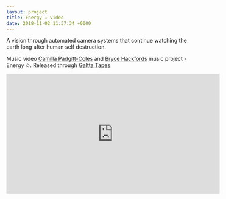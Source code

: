 ```yaml
---
layout: project
title: Energy ✩ Video
date: 2018-11-02 11:37:34 +0000
---
```


A vision through automated camera systems that continue watching the earth long after human self destruction.

Music video [Camilla Padgitt-Coles](http://www.ivymeadows.net/) and [Bryce Hackfords](http://brycehackford.com/) music project - Energy ✩. Released through [Galtta Tapes](https://galttamedia.bandcamp.com).

<iframe width="560" height="315" src="https://www.youtube.com/embed/U3t87fh_sGM" frameborder="0" allow="accelerometer; autoplay; encrypted-media; gyroscope; picture-in-picture" allowfullscreen></iframe>
